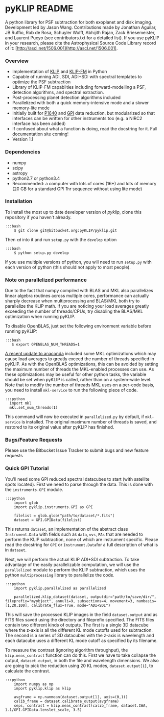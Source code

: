 # pyKLIP README #

A python library for PSF subtraction for both exoplanet and disk imaging. Development led by Jason Wang. Contributions made by Jonathan Aguilar, JB Ruffio, Rob de Rosa, Schuyler Wolff, Abhijith Rajan, Zack Briesemeister, and Laurent Pueyo (see contributors.txt for a detailed list).
If you use pyKLIP in your research, please cite the Astrophysical Source Code Library record of it: [http://ascl.net/1506.001](http://ascl.net/1506.001).

### Overview ###

* Implementation of [KLIP](http://arxiv.org/abs/1207.4197) and [KLIP-FM](http://arxiv.org/abs/1604.06097) in Python
* Capable of running ADI, SDI, ADI+SDI with spectral templates to optimize the PSF subtraction
* Library of KLIP-FM capabilties including forward-modelling a PSF, detection algorithms, and spectral extraction.
* Post-processing planet detection algorithms included
* Parallelized with both a quick memory-intensive mode and a slower memory-lite mode
* Initially built for [P1640](http://www.amnh.org/our-research/physical-sciences/astrophysics/research/project-1640) and 
[GPI](http://planetimager.org/) data reduction, but modularized so that interfaces can be written for other instruments too (e.g. a NIRC2 interface has been added)
* If confused about what a function is doing, read the docstring for it. Full documentation site coming!
* Version 1.1

### Dependencies ###

* numpy
* scipy
* astropy
* python2.7 or python3.4
* Recommended: a computer with lots of cores (16+) and lots of memory (20 GB for a standard GPI 1hr sequence without using lite mode)

### Installation ###

To install the most up to date developer version of *pyklip*, clone this repository if you haven't already. 

    :::bash
        $ git clone git@bitbucket.org:pyKLIP/pyklip.git

Then ``cd`` into it and run ``setup.py`` with the ``develop`` option

    :::bash
        $ python setup.py develop

If you use multiple versions of python, you will need to run ``setup.py`` with each version of python (this should not apply to most people).

### Note on parallelized performance ###

Due to the fact that numpy compiled with BLAS and MKL also parallelizes linear algebra routines across multiple cores, performance can actually sharply decrease when multiprocessing and BLAS/MKL both try to parallelize the KLIP math. If you are noticing your load averages greatly exceeding the number of threads/CPUs, try disabling the BLAS/MKL optimization when running pyKLIP.

To disable OpenBLAS, just set the following environment variable before running pyKLIP:

    :::bash
       $ export OPENBLAS_NUM_THREADS=1

[A recent update to anaconda](https://www.continuum.io/blog/developer-blog/anaconda-25-release-now-mkl-optimizations) included some MKL optimizations which may cause load averages to greatly exceed the number of threads specified in pyKLIP. As with the OpenBLAS optimizations, this can be avoided by setting the maximum number of threads the MKL-enabled processes can use. As these optimizations may be useful for other python tasks, the variable should be set when pyKLIP is called, rather than on a system-wide level. Note that to modify the number of threads MKL uses on a per-code basis, you need to install ``mkl-service`` to run the following piece of code.

    :::python
      import mkl
      mkl.set_num_threads(1)

This command will now be executed in ``parallelized.py`` by default, if ``mkl-service`` is installed. The original maximum number of threads is saved, and restored to its original value after pyKLIP has finished.

### Bugs/Feature Requests ###

Please use the Bitbucket Issue Tracker to submit bugs and new feature requests

### Quick GPI Tutorial ###

You'll need some GPI reduced spectral datacubes to start (with satellite spots located). First we need to parse through the data. This is done with the ``instruments.GPI`` module.

    :::python
        import glob
        import pyklip.instruments.GPI as GPI

        filelist = glob.glob("path/to/dataset/*.fits")
        dataset = GPI.GPIData(filelist)

This returns ``dataset``, an implementation of the abstract class ``Instrument.Data`` with fields such as ``data``,
``wvs``, ``PAs`` that are needed to perform the KLIP subtraction, none of which are instrument specific.
 Please read the docstring for ``GPI`` or ``Instrument.Data``for a full description of what is in ``dataset``.

Next, we will perform the actual KLIP ADI+SDI subtraction. To take advantage of the easily parallelizable computation, we will use the
``parallelized`` module to perform the KLIP subtraction, which uses the python ``multiprocessing`` library to parallelize the code.

    :::python
        import pyklip.parallelized as parallelized

        parallelized.klip_dataset(dataset, outputdir="path/to/save/dir/", fileprefix="myobject", annuli=9, subsections=4, movement=3, numbasis=[1,20,100], calibrate_flux=True, mode="ADI+SDI")

This will save the processed KLIP images in the field ``dataset.output`` and as FITS files saved using the directory and fileprefix
 specified. The FITS files contain two different kinds of outputs. The first is a single 3D datacube where the z-axis is all the
 different KL mode cutoffs used for subtraction. The second is a series of 3D datacubes with the z-axis is wavelength and each datacube
  uses a different KL mode cutoff as specified by its filename.

To measure the contrast (ignoring algorithm throughput), the ``klip.meas_contrast`` function can do this. First we have to take collapse the output, ``dataset.output``, in both the file and wavelength dimensions. We also are going to pick the reduction using 20 KL modes, ``dataset.output[1]``, to calculate the contrast.

    :::python
        import numpy as np
        import pyklip.klip as klip

        avgframe = np.nanmean(dataset.output[1], axis=(0,1))
        calib_frame = dataset.calibrate_output(avgframe)
        seps, contrast = klip.meas_contrast(calib_frame, dataset.IWA, 1.1/GPI.GPIData.lenslet_scale, 3.5)